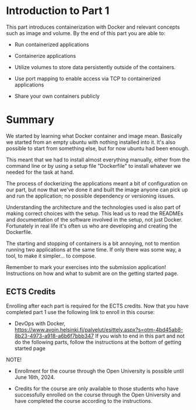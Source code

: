 # Introduction to Part 1

This part introduces containerization with Docker and relevant concepts such as image and volume. By the end of this part you are able to:

-   Run containerized applications

-   Containerize applications

-   Utilize volumes to store data persistently outside of the containers.

-   Use port mapping to enable access via TCP to containerized applications

-   Share your own containers publicly

# Summary

We started by learning what Docker container and image mean. Basically we started from an empty ubuntu with nothing installed into it. It's also possible to start from something else, but for now ubuntu had been enough.

This meant that we had to install almost everything manually, either from the command line or by using a setup file "Dockerfile" to install whatever we needed for the task at hand.

The process of dockerizing the applications meant a bit of configuration on our part, but now that we've done it and built the image anyone can pick up and run the application; no possible dependency or versioning issues.

Understanding the architecture and the technologies used is also part of making correct choices with the setup. This lead us to read the READMEs and documentation of the software involved in the setup, not just Docker. Fortunately in real life it's often us who are developing and creating the Dockerfile.

The starting and stopping of containers is a bit annoying, not to mention running two applications at the same time. If only there was some way, a tool, to make it simpler... to compose.

Remember to mark your exercises into the submission application! Instructions on how and what to submit are on the getting started page.

## ECTS Credits

Enrolling after each part is required for the ECTS credits. Now that you have completed part 1 use the following link to enroll in this course:

-   DevOps with Docker, https://www.avoin.helsinki.fi/palvelut/esittely.aspx?s=otm-4bd45ab8-8b23-4973-a918-a6b6f7bbb347
    If you wish to end in this part and not do the following parts, follow the instructions at the bottom of getting started page

NOTE!

-   Enrollment for the course through the Open University is possible until June 16th, 2024.

-   Credits for the course are only available to those students who have successfully enrolled on the course through the Open University and have completed the course according to the instructions.
